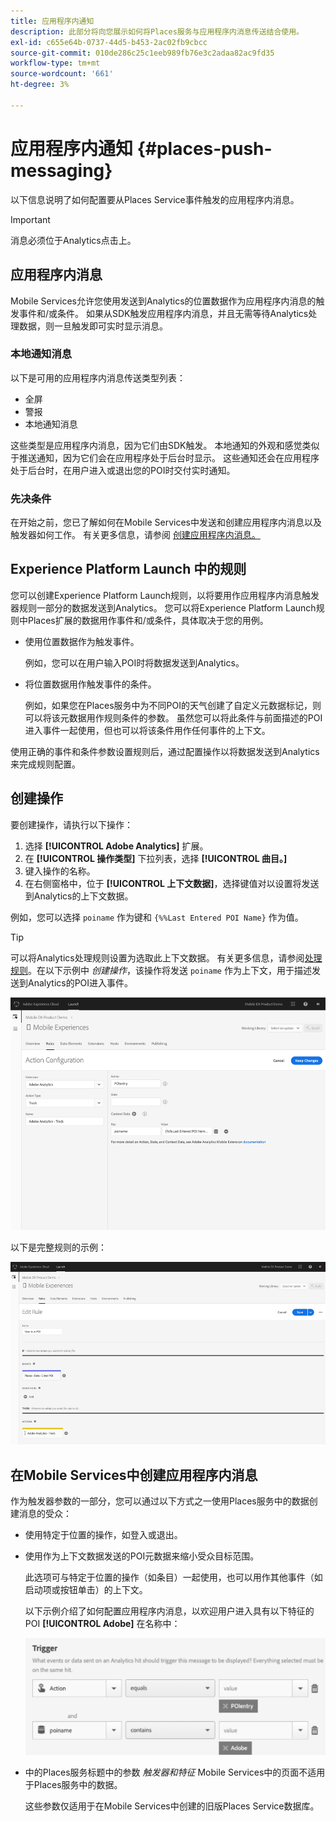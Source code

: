 ```yaml
---
title: 应用程序内通知
description: 此部分将向您展示如何将Places服务与应用程序内消息传送结合使用。
exl-id: c655e64b-0737-44d5-b453-2ac02fb9cbcc
source-git-commit: 010de286c25c1eeb989fb76e3c2adaa82ac9fd35
workflow-type: tm+mt
source-wordcount: '661'
ht-degree: 3%

---
```


# 应用程序内通知 {#places-push-messaging}

以下信息说明了如何配置要从Places Service事件触发的应用程序内消息。

>[!IMPORTANT]
>
>消息必须位于Analytics点击上。

## 应用程序内消息

Mobile Services允许您使用发送到Analytics的位置数据作为应用程序内消息的触发事件和/或条件。 如果从SDK触发应用程序内消息，并且无需等待Analytics处理数据，则一旦触发即可实时显示消息。

### 本地通知消息

以下是可用的应用程序内消息传送类型列表：

* 全屏
* 警报
* 本地通知消息

这些类型是应用程序内消息，因为它们由SDK触发。 本地通知的外观和感觉类似于推送通知，因为它们会在应用程序处于后台时显示。 这些通知还会在应用程序处于后台时，在用户进入或退出您的POI时交付实时通知。

### 先决条件

在开始之前，您已了解如何在Mobile Services中发送和创建应用程序内消息以及触发器如何工作。 有关更多信息，请参阅 [创建应用程序内消息。](https://docs.adobe.com/content/help/en/mobile-services/using/messaging-ug/inapp-messages/t-in-app-message.html)

##  Experience Platform Launch 中的规则

您可以创建Experience Platform Launch规则，以将要用作应用程序内消息触发器规则一部分的数据发送到Analytics。 您可以将Experience Platform Launch规则中Places扩展的数据用作事件和/或条件，具体取决于您的用例。

* 使用位置数据作为触发事件。

   例如，您可以在用户输入POI时将数据发送到Analytics。

* 将位置数据用作触发事件的条件。

   例如，如果您在Places服务中为不同POI的天气创建了自定义元数据标记，则可以将该元数据用作规则条件的参数。 虽然您可以将此条件与前面描述的POI进入事件一起使用，但也可以将该条件用作任何事件的上下文。

使用正确的事件和条件参数设置规则后，通过配置操作以将数据发送到Analytics来完成规则配置。

## 创建操作

要创建操作，请执行以下操作：

1. 选择 **[!UICONTROL Adobe Analytics]** 扩展。
1. 在 **[!UICONTROL 操作类型]** 下拉列表，选择 **[!UICONTROL 曲目。]**
1. 键入操作的名称。
1. 在右侧窗格中，位于 **[!UICONTROL 上下文数据]**，选择键值对以设置将发送到Analytics的上下文数据。

例如，您可以选择 `poiname` 作为键和 `{%%Last Entered POI Name}` 作为值。

>[!TIP]
>
>可以将Analytics处理规则设置为选取此上下文数据。 有关更多信息，请参阅[处理规则](https://docs.adobe.com/content/help/en/analytics/implementation/analytics-basics/ref-processing-rules.html)。在以下示例中 *创建操作*，该操作将发送 `poiname` 作为上下文，用于描述发送到Analytics的POI进入事件。

![创建操作](/help/assets/configure-action.png)

以下是完整规则的示例：

![已完成规则](/help/assets/create-a-rule.png)

## 在Mobile Services中创建应用程序内消息

作为触发器参数的一部分，您可以通过以下方式之一使用Places服务中的数据创建消息的受众：

* 使用特定于位置的操作，如登入或退出。
* 使用作为上下文数据发送的POI元数据来缩小受众目标范围。

   此选项可与特定于位置的操作（如条目）一起使用，也可以用作其他事件（如启动项或按钮单击）的上下文。

   以下示例介绍了如何配置应用程序内消息，以欢迎用户进入具有以下特征的POI **[!UICONTROL Adobe]** 在名称中：

   ![触发器参数](/help/assets/trigger-parameters.png)

* 中的Places服务标题中的参数 *触发器和特征* Mobile Services中的页面不适用于Places服务中的数据。

   这些参数仅适用于在Mobile Services中创建的旧版Places Service数据库。
